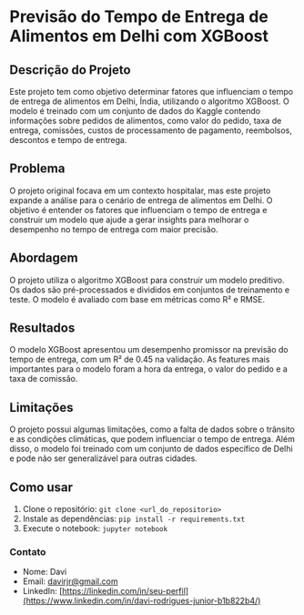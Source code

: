 # Previsão do Tempo de Entrega de Alimentos em Delhi com XGBoost

## Descrição do Projeto

Este projeto tem como objetivo determinar fatores que influenciam o tempo de entrega de alimentos em Delhi, Índia, utilizando o algoritmo XGBoost. O modelo é treinado com um conjunto de dados do Kaggle contendo informações sobre pedidos de alimentos, como valor do pedido, taxa de entrega, comissões, custos de processamento de pagamento, reembolsos, descontos e tempo de entrega.

## Problema

O projeto original focava em um contexto hospitalar, mas este projeto expande a análise para o cenário de entrega de alimentos em Delhi. O objetivo é entender os fatores que influenciam o tempo de entrega e construir um modelo que ajude a gerar insights para melhorar o desempenho no tempo de entrega com maior precisão.

## Abordagem

O projeto utiliza o algoritmo XGBoost para construir um modelo preditivo. Os dados são pré-processados e divididos em conjuntos de treinamento e teste. O modelo é avaliado com base em métricas como R² e RMSE.

## Resultados

O modelo XGBoost apresentou um desempenho promissor na previsão do tempo de entrega, com um R² de 0.45 na validação. As features mais importantes para o modelo foram a hora da entrega, o valor do pedido e a taxa de comissão.

## Limitações

O projeto possui algumas limitações, como a falta de dados sobre o trânsito e as condições climáticas, que podem influenciar o tempo de entrega. Além disso, o modelo foi treinado com um conjunto de dados específico de Delhi e pode não ser generalizável para outras cidades.

## Como usar

1. Clone o repositório: `git clone <url_do_repositorio>`
2. Instale as dependências: `pip install -r requirements.txt`
3. Execute o notebook: `jupyter notebook`

### **Contato**
- Nome: Davi
- Email: davirjr@gmail.com
- LinkedIn: [https://linkedin.com/in/seu-perfil](https://www.linkedin.com/in/davi-rodrigues-junior-b1b822b4/)
